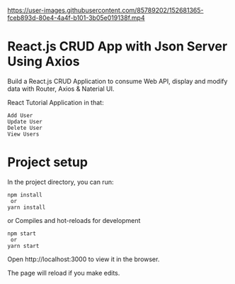 


https://user-images.githubusercontent.com/85789202/152681365-fceb893d-80e4-4a4f-b101-3b05e019138f.mp4









# React.js CRUD App with Json Server Using Axios

Build a React.js CRUD Application to consume Web API, display and modify data with Router, Axios & Naterial UI.

React Tutorial Application in that:

    Add User
    Update User
    Delete User
    View Users


# Project setup

In the project directory, you can run:
  
    npm install
     or
    yarn install

or
Compiles and hot-reloads for development

    npm start
     or
    yarn start
    


Open http://localhost:3000 to view it in the browser.

The page will reload if you make edits.
